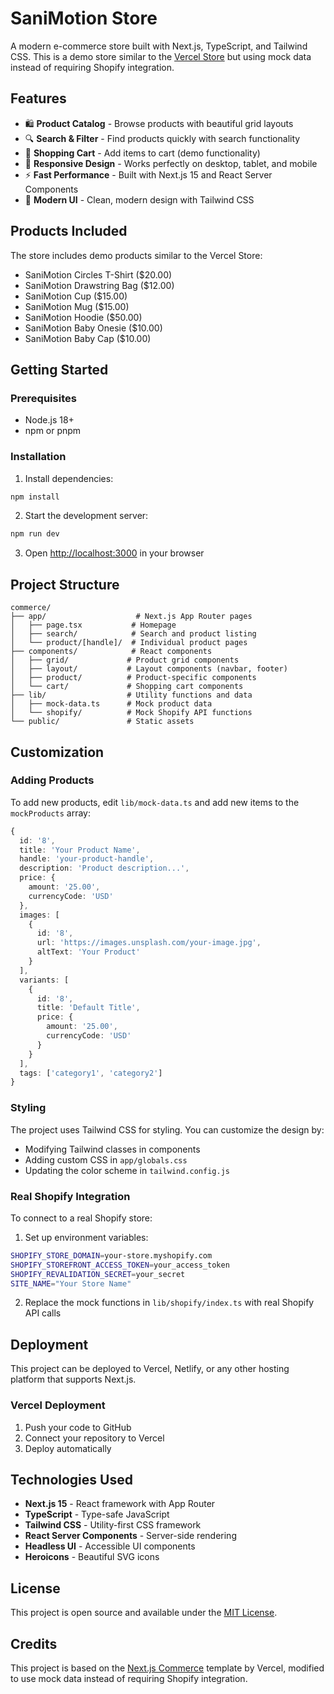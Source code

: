 # SaniMotion Store

A modern e-commerce store built with Next.js, TypeScript, and Tailwind CSS. This is a demo store similar to the [Vercel Store](https://demo.vercel.store/) but using mock data instead of requiring Shopify integration.

## Features

- 🛍️ **Product Catalog** - Browse products with beautiful grid layouts
- 🔍 **Search & Filter** - Find products quickly with search functionality
- 🛒 **Shopping Cart** - Add items to cart (demo functionality)
- 📱 **Responsive Design** - Works perfectly on desktop, tablet, and mobile
- ⚡ **Fast Performance** - Built with Next.js 15 and React Server Components
- 🎨 **Modern UI** - Clean, modern design with Tailwind CSS

## Products Included

The store includes demo products similar to the Vercel Store:
- SaniMotion Circles T-Shirt ($20.00)
- SaniMotion Drawstring Bag ($12.00)
- SaniMotion Cup ($15.00)
- SaniMotion Mug ($15.00)
- SaniMotion Hoodie ($50.00)
- SaniMotion Baby Onesie ($10.00)
- SaniMotion Baby Cap ($10.00)

## Getting Started

### Prerequisites

- Node.js 18+ 
- npm or pnpm

### Installation

1. Install dependencies:
```bash
npm install
```

2. Start the development server:
```bash
npm run dev
```

3. Open [http://localhost:3000](http://localhost:3000) in your browser

## Project Structure

```
commerce/
├── app/                    # Next.js App Router pages
│   ├── page.tsx           # Homepage
│   ├── search/            # Search and product listing
│   └── product/[handle]/  # Individual product pages
├── components/            # React components
│   ├── grid/             # Product grid components
│   ├── layout/           # Layout components (navbar, footer)
│   ├── product/          # Product-specific components
│   └── cart/             # Shopping cart components
├── lib/                  # Utility functions and data
│   ├── mock-data.ts      # Mock product data
│   └── shopify/          # Mock Shopify API functions
└── public/               # Static assets
```

## Customization

### Adding Products

To add new products, edit `lib/mock-data.ts` and add new items to the `mockProducts` array:

```typescript
{
  id: '8',
  title: 'Your Product Name',
  handle: 'your-product-handle',
  description: 'Product description...',
  price: {
    amount: '25.00',
    currencyCode: 'USD'
  },
  images: [
    {
      id: '8',
      url: 'https://images.unsplash.com/your-image.jpg',
      altText: 'Your Product'
    }
  ],
  variants: [
    {
      id: '8',
      title: 'Default Title',
      price: {
        amount: '25.00',
        currencyCode: 'USD'
      }
    }
  ],
  tags: ['category1', 'category2']
}
```

### Styling

The project uses Tailwind CSS for styling. You can customize the design by:
- Modifying Tailwind classes in components
- Adding custom CSS in `app/globals.css`
- Updating the color scheme in `tailwind.config.js`

### Real Shopify Integration

To connect to a real Shopify store:

1. Set up environment variables:
```bash
SHOPIFY_STORE_DOMAIN=your-store.myshopify.com
SHOPIFY_STOREFRONT_ACCESS_TOKEN=your_access_token
SHOPIFY_REVALIDATION_SECRET=your_secret
SITE_NAME="Your Store Name"
```

2. Replace the mock functions in `lib/shopify/index.ts` with real Shopify API calls

## Deployment

This project can be deployed to Vercel, Netlify, or any other hosting platform that supports Next.js.

### Vercel Deployment

1. Push your code to GitHub
2. Connect your repository to Vercel
3. Deploy automatically

## Technologies Used

- **Next.js 15** - React framework with App Router
- **TypeScript** - Type-safe JavaScript
- **Tailwind CSS** - Utility-first CSS framework
- **React Server Components** - Server-side rendering
- **Headless UI** - Accessible UI components
- **Heroicons** - Beautiful SVG icons

## License

This project is open source and available under the [MIT License](LICENSE).

## Credits

This project is based on the [Next.js Commerce](https://github.com/vercel/commerce) template by Vercel, modified to use mock data instead of requiring Shopify integration.
